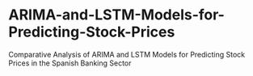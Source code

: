 # ARIMA-and-LSTM-Models-for-Predicting-Stock-Prices
Comparative Analysis of ARIMA and LSTM Models for Predicting Stock Prices in the Spanish Banking Sector
